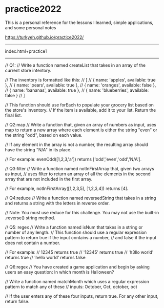 # practice2022

This is a personal reference for the lessons I learned, simple applications, and some personal notes


https://turkyeh.github.io/practice2022/

*************************************************************************
index.html+practice1 
***********************************************************************
// Q1:
// Write a function named createList that takes in an array of the current store intentory.

// The inventory is formatted like this:
// [
//   { name: 'apples', available: true },
//   { name: 'pears', available: true },
//   { name: 'oranges', available: false },
//   { name: 'bananas', available: true },
//   { name: 'blueberries', available: false }
// ]

// This function should use forEach to populate your grocery list based on the store's inventory.
//  If the item is available, add it to your list. Return the final list.




// Q2:map
// Write a function that, given an array of numbers as input, uses map to return a new array where each element is either the string "even" or the string "odd", based on each value.

// If any element in the array is not a number, the resulting array should have the string "N/A" in its place.

// For example: evenOdd([1,2,3,'a']) returns ['odd','even','odd','N/A'].





// Q3:filter
// Write a function named notInFirstArray that, given two arrays as input,
//  uses filter to return an array of all the elements in the second array that are not included in the first array.

// For example, notInFirstArray([1,2,3,5], [1,2,3,4]) returns [4].





// Q4:reduce
// Write a function named reversedString that takes in a string and returns a string with the letters in reverse order.

// Note: You must use reduce for this challenge. You may not use the built-in .reverse() string method.




// Q5: regex
// Write a function named isNum that takes in a string or number of any length. 
// This function should use a regular expression pattern to return true if the input contains a number,
//  and false if the input does not contain a number.

// For example:
// 12345 returns true
// '12345' returns true
// 'h3llo world' returns true
// 'hello world' returns false




// Q6:regex
// You have created a game application and begin by asking users an easy question: In which month is Halloween?

// Write a function named matchMonth which uses a regular expression pattern to match any of these 
// inputs: October, Oct, october, oct

// If the user enters any of these four inputs, return true. For any other input, return false.





